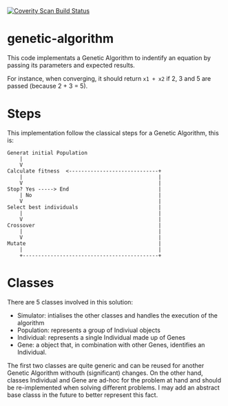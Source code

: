 <a href="https://scan.coverity.com/projects/jm-armijo-genetic-algorithm">
  <img alt="Coverity Scan Build Status"
       src="https://scan.coverity.com/projects/16359/badge.svg"/>
</a>

# genetic-algorithm

This code implementats a Genetic Algorithm to indentify an equation by passing its parameters and expected results.

For instance, when converging, it should return `x1 + x2` if 2, 3 and 5 are passed (because 2 + 3 = 5). 

# Steps

This implementation follow the classical steps for a Genetic Algorithm, this is:

```
Generat initial Population
    |
    V
Calculate fitness  <-----------------------------+
    |                                            |
    V                                            |
Stop? Yes -----> End                             |
    | No                                         |
    V                                            |
Select best individuals                          |
    |                                            |
    V                                            |
Crossover                                        |
    |                                            |
    V                                            |
Mutate                                           |
    |                                            |
    +--------------------------------------------+
``` 

# Classes

There are 5 classes involved in this solution:

- Simulator: intialises the other classes and handles the execution of the algorithm
- Population: represents a group of Indiviual objects
- Individual: represents a single Individual made up of Genes
- Gene: a object that, in combination with other Genes, identifies an Individual.

The first two classes are quite generic and can be reused for another Genetic Algorithm withouth (significant) changes. On the other hand, classes Individual and Gene are ad-hoc for the problem at hand and should be re-implemented when solving different problems. I may add an abstract base classs in the future to better represent this fact.
